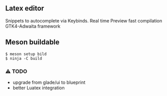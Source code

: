 ## Latex editor

Snippets to autocomplete via Keybinds.
Real time Preview
fast compilation
GTK4-Adwaita framework

## Meson buildable
```
$ meson setup bild
$ ninja -C build

```
### ⚠️ TODO 
- upgrade from glade/ui to blueprint
- better Luatex integration
